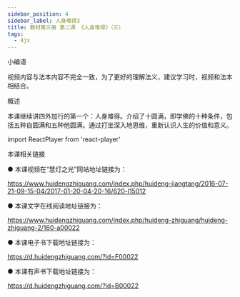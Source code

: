 ```yaml
---
sidebar_position: 4
sidebar_label: 人身难得3
title: 教材第三册 第二课 《人身难得》（三）
tags:
  - 4jx
---
```

 小编语

视频内容与法本内容不完全一致，为了更好的理解法义，建议学习时，视频和法本相结合。

概述

本课继续讲四外加行的第一个：人身难得。介绍了十圆满，即学佛的十种条件，包括五种自圆满和五种他圆满。通过打坐深入地思维，重新认识人生的价值和意义。

import ReactPlayer from 'react-player'

<ReactPlayer id='hdvplayer' light='/img/lamp-hope.png' controls url='https://s3.ap-northeast-1.wasabisys.com/hdcx/jmy/%e6%85%a7%e7%81%af%e7%a6%85%e4%bf%ae%e8%af%be/%e6%85%a7%e7%81%af%e7%a6%85%e4%bf%ae%e8%af%be%e7%ac%ac%e4%b8%89%e5%86%8c/02-3%20%e6%85%a7%e7%81%af%e7%a6%85%e4%bf%ae%e8%af%be4%20%e4%ba%ba%e8%ba%ab%e9%9a%be%e5%be%973.mp4' />

 本课相关链接

●  本课视频在“慧灯之光”网站地址链接为：

<https://www.huidengzhiguang.com/index.php/huideng-jiangtang/2016-07-21-09-15-04/2017-01-20-04-20-16/620-l15012>

●  本课文字在线阅读地址链接为：

<https://www.huidengzhiguang.com/index.php/huideng-zhiguang/huideng-zhiguang-2/160-a00022>

●  本课电子书下载地址链接为：

<https://d.huidengzhiguang.com/?id=F00022>

●  本课有声书下载地址链接为：

<https://d.huidengzhiguang.com/?id=B00022>
